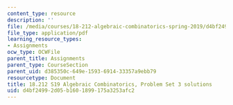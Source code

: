 ```yaml
---
content_type: resource
description: ''
file: /media/courses/18-212-algebraic-combinatorics-spring-2019/d4bf24992d05b1601899175a3253afc2_MIT18_212S19_pset3_soln.pdf
file_type: application/pdf
learning_resource_types:
- Assignments
ocw_type: OCWFile
parent_title: Assignments
parent_type: CourseSection
parent_uid: d385350c-649e-1593-6914-33357a9ebb79
resourcetype: Document
title: 18.212 S19 Algebraic Combinatorics, Problem Set 3 solutions
uid: d4bf2499-2d05-b160-1899-175a3253afc2
---
```

